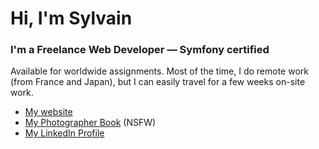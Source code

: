 # Hi, I'm Sylvain

### I'm a Freelance Web Developer — Symfony certified

Available for worldwide assignments. Most of the time, I do remote work (from France and Japan), but I can easily travel for a few weeks on-site work.

* [My website](https://www.sylvaindeloux.com)
* [My Photographer Book](https://photo.sylvaindeloux.com) (NSFW)
* [My LinkedIn Profile](https://www.linkedin.com/in/sylvaindeloux/)
